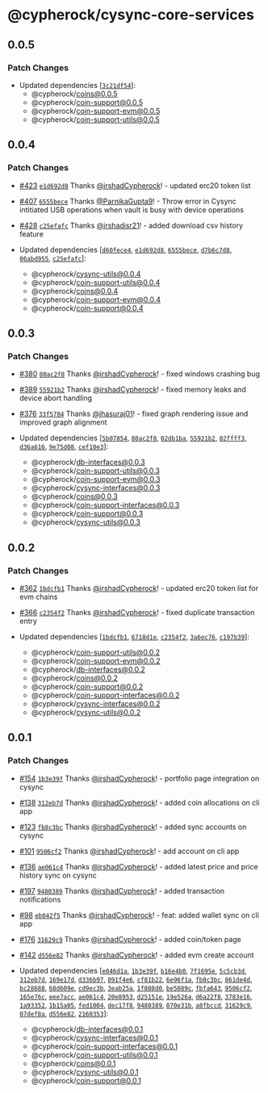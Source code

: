 # @cypherock/cysync-core-services

## 0.0.5

### Patch Changes

- Updated dependencies [[`3c21df54`](https://github.com/Cypherock/cypherock-cysync/commit/3c21df54f01f856623c0531fc43a8b66eb37421b)]:
  - @cypherock/coins@0.0.5
  - @cypherock/coin-support@0.0.5
  - @cypherock/coin-support-evm@0.0.5
  - @cypherock/coin-support-utils@0.0.5

## 0.0.4

### Patch Changes

- [#423](https://github.com/Cypherock/cypherock-cysync/pull/423) [`e1d692d8`](https://github.com/Cypherock/cypherock-cysync/commit/e1d692d8b847b620ef4149ae0f43b82bfcc54735) Thanks [@irshadCypherock](https://github.com/irshadCypherock)! - updated erc20 token list

- [#407](https://github.com/Cypherock/cypherock-cysync/pull/407) [`6555bece`](https://github.com/Cypherock/cypherock-cysync/commit/6555bece4751f8cfe02b3a35ee7541bec935d4d0) Thanks [@ParnikaGupta9](https://github.com/ParnikaGupta9)! - Throw error in Cysync intitiated USB operations when vault is busy with device operations

- [#428](https://github.com/Cypherock/cypherock-cysync/pull/428) [`c25efafc`](https://github.com/Cypherock/cypherock-cysync/commit/c25efafcee92cc1c9f1eac51f0641edddff73b10) Thanks [@irshadjsr21](https://github.com/irshadjsr21)! - added download csv history feature

- Updated dependencies [[`d60fece4`](https://github.com/Cypherock/cypherock-cysync/commit/d60fece42cd3ae968614b80ca4c5886cdcf2614a), [`e1d692d8`](https://github.com/Cypherock/cypherock-cysync/commit/e1d692d8b847b620ef4149ae0f43b82bfcc54735), [`6555bece`](https://github.com/Cypherock/cypherock-cysync/commit/6555bece4751f8cfe02b3a35ee7541bec935d4d0), [`d7b6c7d8`](https://github.com/Cypherock/cypherock-cysync/commit/d7b6c7d8e4e2fdb43e46705fa8f354eccc81c4d7), [`06abd955`](https://github.com/Cypherock/cypherock-cysync/commit/06abd955a95f2e4589ffa5345a036fa7e3e62222), [`c25efafc`](https://github.com/Cypherock/cypherock-cysync/commit/c25efafcee92cc1c9f1eac51f0641edddff73b10)]:
  - @cypherock/cysync-utils@0.0.4
  - @cypherock/coin-support-utils@0.0.4
  - @cypherock/coins@0.0.4
  - @cypherock/coin-support-evm@0.0.4
  - @cypherock/coin-support@0.0.4

## 0.0.3

### Patch Changes

- [#380](https://github.com/Cypherock/cypherock-cysync/pull/380) [`80ac2f8`](https://github.com/Cypherock/cypherock-cysync/commit/80ac2f8eb96a51950c34374fc6d6e1decb898bdd) Thanks [@irshadCypherock](https://github.com/irshadCypherock)! - fixed windows crashing bug

- [#389](https://github.com/Cypherock/cypherock-cysync/pull/389) [`55921b2`](https://github.com/Cypherock/cypherock-cysync/commit/55921b22cb0cafd39b7b940e0114088af8a49c02) Thanks [@irshadCypherock](https://github.com/irshadCypherock)! - fixed memory leaks and device abort handling

- [#376](https://github.com/Cypherock/cypherock-cysync/pull/376) [`33f5784`](https://github.com/Cypherock/cypherock-cysync/commit/33f578482ade3457add766ce2c53354c9b2c52e6) Thanks [@jhasuraj01](https://github.com/jhasuraj01)! - fixed graph rendering issue and improved graph alignment

- Updated dependencies [[`5b07854`](https://github.com/Cypherock/cypherock-cysync/commit/5b078541a56b479af48b2192e8e88059fb938428), [`80ac2f8`](https://github.com/Cypherock/cypherock-cysync/commit/80ac2f8eb96a51950c34374fc6d6e1decb898bdd), [`02db1ba`](https://github.com/Cypherock/cypherock-cysync/commit/02db1bafc1773259e1754f656fea06d9e9993b58), [`55921b2`](https://github.com/Cypherock/cypherock-cysync/commit/55921b22cb0cafd39b7b940e0114088af8a49c02), [`02ffff3`](https://github.com/Cypherock/cypherock-cysync/commit/02ffff30f1d552173f13e3501e5d643539571356), [`d36a616`](https://github.com/Cypherock/cypherock-cysync/commit/d36a6164aaeca2ddb510b12497d208b172dd6163), [`9e75d08`](https://github.com/Cypherock/cypherock-cysync/commit/9e75d08f5e60de7907a7f1a912742804139890ba), [`cef10e3`](https://github.com/Cypherock/cypherock-cysync/commit/cef10e3f803cfd8be31bf153e14a5dba41425c46)]:
  - @cypherock/db-interfaces@0.0.3
  - @cypherock/coin-support-utils@0.0.3
  - @cypherock/coin-support-evm@0.0.3
  - @cypherock/cysync-interfaces@0.0.3
  - @cypherock/coins@0.0.3
  - @cypherock/coin-support-interfaces@0.0.3
  - @cypherock/coin-support@0.0.3
  - @cypherock/cysync-utils@0.0.3

## 0.0.2

### Patch Changes

- [#362](https://github.com/Cypherock/cypherock-cysync/pull/362) [`1bdcfb1`](https://github.com/Cypherock/cypherock-cysync/commit/1bdcfb1c02a7369ae0810ca00bf19af42c65bef7) Thanks [@irshadCypherock](https://github.com/irshadCypherock)! - updated erc20 token list for evm chains

- [#366](https://github.com/Cypherock/cypherock-cysync/pull/366) [`c2354f2`](https://github.com/Cypherock/cypherock-cysync/commit/c2354f266a4a9c07b409cae98246c5f34e726059) Thanks [@irshadCypherock](https://github.com/irshadCypherock)! - fixed duplicate transaction entry

- Updated dependencies [[`1bdcfb1`](https://github.com/Cypherock/cypherock-cysync/commit/1bdcfb1c02a7369ae0810ca00bf19af42c65bef7), [`6718d1e`](https://github.com/Cypherock/cypherock-cysync/commit/6718d1e768a264738d3e81353e528d570b0b7131), [`c2354f2`](https://github.com/Cypherock/cypherock-cysync/commit/c2354f266a4a9c07b409cae98246c5f34e726059), [`3a6ec76`](https://github.com/Cypherock/cypherock-cysync/commit/3a6ec76165c905ea5a581de0be50277c8d856624), [`c197b39`](https://github.com/Cypherock/cypherock-cysync/commit/c197b39fc5607d3c35ba84bb16a8e9dcb4ab1659)]:
  - @cypherock/coin-support-utils@0.0.2
  - @cypherock/coin-support-evm@0.0.2
  - @cypherock/db-interfaces@0.0.2
  - @cypherock/coins@0.0.2
  - @cypherock/coin-support@0.0.2
  - @cypherock/coin-support-interfaces@0.0.2
  - @cypherock/cysync-interfaces@0.0.2
  - @cypherock/cysync-utils@0.0.2

## 0.0.1

### Patch Changes

- [#154](https://github.com/Cypherock/cypherock-cysync/pull/154) [`1b3e39f`](https://github.com/Cypherock/cypherock-cysync/commit/1b3e39f60b6dcc44ab0d6c2ad25219d4348d71b6) Thanks [@irshadCypherock](https://github.com/irshadCypherock)! - portfolio page integration on cysync

- [#138](https://github.com/Cypherock/cypherock-cysync/pull/138) [`312eb7d`](https://github.com/Cypherock/cypherock-cysync/commit/312eb7de3f2e08d45b592f2f7ae094edc166e125) Thanks [@irshadCypherock](https://github.com/irshadCypherock)! - added coin allocations on cli app

- [#123](https://github.com/Cypherock/cypherock-cysync/pull/123) [`fb8c3bc`](https://github.com/Cypherock/cypherock-cysync/commit/fb8c3bcca7dee4c363f28b79d138f6eac7c628c3) Thanks [@irshadCypherock](https://github.com/irshadCypherock)! - added sync accounts on cysync

- [#101](https://github.com/Cypherock/cypherock-cysync/pull/101) [`9506cf2`](https://github.com/Cypherock/cypherock-cysync/commit/9506cf2b88e4138adfaa3e696fcef41ea7bfe9be) Thanks [@irshadCypherock](https://github.com/irshadCypherock)! - add account on cli app

- [#136](https://github.com/Cypherock/cypherock-cysync/pull/136) [`ae061c4`](https://github.com/Cypherock/cypherock-cysync/commit/ae061c49a3e388289e4d72b3b129ac26bb2d5aa0) Thanks [@irshadCypherock](https://github.com/irshadCypherock)! - added latest price and price history sync on cysync

- [#197](https://github.com/Cypherock/cypherock-cysync/pull/197) [`9480389`](https://github.com/Cypherock/cypherock-cysync/commit/948038999ae117a7a7d44a757d75380481186e0e) Thanks [@irshadCypherock](https://github.com/irshadCypherock)! - added transaction notifications

- [#98](https://github.com/Cypherock/cypherock-cysync/pull/98) [`eb042f5`](https://github.com/Cypherock/cypherock-cysync/commit/eb042f583e02a264710272b1893fe4b6bb389473) Thanks [@irshadCypherock](https://github.com/irshadCypherock)! - feat: added wallet sync on cli app

- [#176](https://github.com/Cypherock/cypherock-cysync/pull/176) [`31629c9`](https://github.com/Cypherock/cypherock-cysync/commit/31629c9341177d5fcf9fd9b7776c9d9d34e4a305) Thanks [@irshadCypherock](https://github.com/irshadCypherock)! - added coin/token page

- [#142](https://github.com/Cypherock/cypherock-cysync/pull/142) [`d556e82`](https://github.com/Cypherock/cypherock-cysync/commit/d556e8209a103a6d3aa7c921229c1de8c13b41a2) Thanks [@irshadCypherock](https://github.com/irshadCypherock)! - added evm create account

- Updated dependencies [[`e046d1a`](https://github.com/Cypherock/cypherock-cysync/commit/e046d1a0ecc4f50282fba2a9047ca6e6a6aa1037), [`1b3e39f`](https://github.com/Cypherock/cypherock-cysync/commit/1b3e39f60b6dcc44ab0d6c2ad25219d4348d71b6), [`b16e4b0`](https://github.com/Cypherock/cypherock-cysync/commit/b16e4b038dbf8ab198c52b50bd88cb70191b0245), [`7f1695e`](https://github.com/Cypherock/cypherock-cysync/commit/7f1695e5040ff98933b9be02d822f58bff337038), [`5c5cb3d`](https://github.com/Cypherock/cypherock-cysync/commit/5c5cb3dee62093c89874f47285d2571338f82a5f), [`312eb7d`](https://github.com/Cypherock/cypherock-cysync/commit/312eb7de3f2e08d45b592f2f7ae094edc166e125), [`169e17d`](https://github.com/Cypherock/cypherock-cysync/commit/169e17dc9bf533b2cc2e1af90325a4965e9e04b7), [`d336b97`](https://github.com/Cypherock/cypherock-cysync/commit/d336b971afd4c6bdb3cad514de3e6167531eddf3), [`891f4e6`](https://github.com/Cypherock/cypherock-cysync/commit/891f4e69b68101ff9fe09bfcc705f8d1b5779aa0), [`cf81b22`](https://github.com/Cypherock/cypherock-cysync/commit/cf81b22ac4b845b5dad3e66492e8a366059c9315), [`6e96f1a`](https://github.com/Cypherock/cypherock-cysync/commit/6e96f1abc2941c721708f73f8bbb565871d5c2be), [`fb8c3bc`](https://github.com/Cypherock/cypherock-cysync/commit/fb8c3bcca7dee4c363f28b79d138f6eac7c628c3), [`861de4d`](https://github.com/Cypherock/cypherock-cysync/commit/861de4d2ce6be27434a1f3a8133f3d47bbc685c3), [`bc28688`](https://github.com/Cypherock/cypherock-cysync/commit/bc28688a7ed632dc516521743aa642e10ec369e4), [`68d609e`](https://github.com/Cypherock/cypherock-cysync/commit/68d609e60fd5f408c9262833572a2d9e8085cada), [`cd9ec3b`](https://github.com/Cypherock/cypherock-cysync/commit/cd9ec3b5b2ec35598acfde416e1784baf675bd12), [`3eab25a`](https://github.com/Cypherock/cypherock-cysync/commit/3eab25a2a15163349529a0ff87da2b143382f6c9), [`1f808d0`](https://github.com/Cypherock/cypherock-cysync/commit/1f808d0687d04d9081a36a8fa4c472df89c7d880), [`be5089c`](https://github.com/Cypherock/cypherock-cysync/commit/be5089c045db394453506fb00d95e0642230646f), [`fbfa643`](https://github.com/Cypherock/cypherock-cysync/commit/fbfa64346329f4ed47fc8994a494a67e57287011), [`9506cf2`](https://github.com/Cypherock/cypherock-cysync/commit/9506cf2b88e4138adfaa3e696fcef41ea7bfe9be), [`165e76c`](https://github.com/Cypherock/cypherock-cysync/commit/165e76cb4d065901df14e5622d905370e8e36406), [`eee7acc`](https://github.com/Cypherock/cypherock-cysync/commit/eee7acc66613150130072fc79bd389ab78d54111), [`ae061c4`](https://github.com/Cypherock/cypherock-cysync/commit/ae061c49a3e388289e4d72b3b129ac26bb2d5aa0), [`20e8953`](https://github.com/Cypherock/cypherock-cysync/commit/20e8953c771e8092f44f43a4772abfb83f6233a8), [`d25151e`](https://github.com/Cypherock/cypherock-cysync/commit/d25151ee08b6936f9d4c6e30bfed6beeed28840e), [`19e526a`](https://github.com/Cypherock/cypherock-cysync/commit/19e526a601f83076399c50de551671855d2dc477), [`d6a22f8`](https://github.com/Cypherock/cypherock-cysync/commit/d6a22f819c6c2d247f8552607a32fa27b75471aa), [`3783e16`](https://github.com/Cypherock/cypherock-cysync/commit/3783e16aad32e136e044f17294ed7662f604c731), [`1a93352`](https://github.com/Cypherock/cypherock-cysync/commit/1a93352cb9c25770b639eed1ee2a40cb0585aba7), [`1b15a05`](https://github.com/Cypherock/cypherock-cysync/commit/1b15a0568d83aa9ce902c096eb3dd3c061d176d1), [`fed1004`](https://github.com/Cypherock/cypherock-cysync/commit/fed10042a45879d610ebb718df76ca2355fdc211), [`dec17f8`](https://github.com/Cypherock/cypherock-cysync/commit/dec17f808cf42b7f4935b6087b6ef12c72e05797), [`9480389`](https://github.com/Cypherock/cypherock-cysync/commit/948038999ae117a7a7d44a757d75380481186e0e), [`070e31b`](https://github.com/Cypherock/cypherock-cysync/commit/070e31b5eb7ff4700ffd8f08cbdcecd8dba420b2), [`a8fbccd`](https://github.com/Cypherock/cypherock-cysync/commit/a8fbccd2974e615ca46cad57ec69d7d5129b5499), [`31629c9`](https://github.com/Cypherock/cypherock-cysync/commit/31629c9341177d5fcf9fd9b7776c9d9d34e4a305), [`07def8a`](https://github.com/Cypherock/cypherock-cysync/commit/07def8ae9fa7c4b6d17ba3a1d42a86c6f59ad5a3), [`d556e82`](https://github.com/Cypherock/cypherock-cysync/commit/d556e8209a103a6d3aa7c921229c1de8c13b41a2), [`2160353`](https://github.com/Cypherock/cypherock-cysync/commit/21603531c8897d6608985fe469d063f9ac95d776)]:
  - @cypherock/db-interfaces@0.0.1
  - @cypherock/cysync-interfaces@0.0.1
  - @cypherock/coin-support-interfaces@0.0.1
  - @cypherock/coin-support-utils@0.0.1
  - @cypherock/coins@0.0.1
  - @cypherock/cysync-utils@0.0.1
  - @cypherock/coin-support@0.0.1
